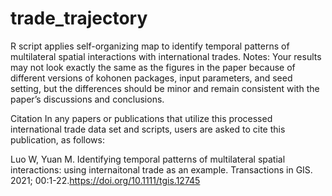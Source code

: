 # trade_trajectory
R script applies self-organizing map to identify temporal patterns of multilateral spatial interactions with international trades.
Notes: Your results may not look exactly the same as the figures in the paper because of different versions of kohonen packages, input parameters, and seed setting, 
but the differences should be minor and remain consistent with the paper’s discussions and conclusions.

Citation 
In any papers or publications that utilize this processed international trade data set and scripts, users are asked to cite this publication, as follows:

Luo W, Yuan M. Identifying temporal patterns of multilateral spatial interactions: using internaitonal trade as an example. Transactions in GIS. 2021; 00:1-22.https://doi.org/10.1111/tgis.12745
